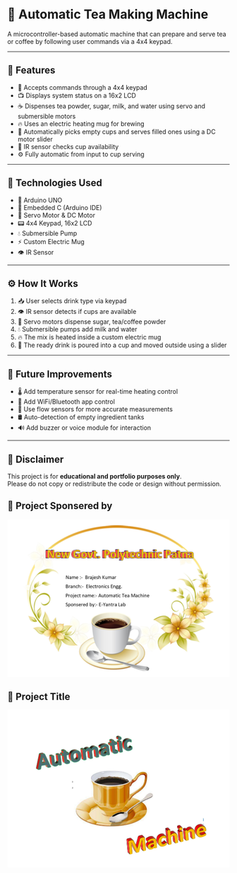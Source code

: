 # 🍵 Automatic Tea Making Machine

A microcontroller-based automatic machine that can prepare and serve tea or coffee by following user commands via a 4x4 keypad.

---

## 🌟 Features

- 🔢 Accepts commands through a 4x4 keypad
- 📺 Displays system status on a 16x2 LCD
- ☕ Dispenses tea powder, sugar, milk, and water using servo and submersible motors
- 🔥 Uses an electric heating mug for brewing
- 🥤 Automatically picks empty cups and serves filled ones using a DC motor slider
- 👀 IR sensor checks cup availability
- ⚙️ Fully automatic from input to cup serving

---
## 🔧 Technologies Used

- 🧠 Arduino UNO
- 🧾 Embedded C (Arduino IDE)
- 🔁 Servo Motor & DC Motor
- 📟 4x4 Keypad, 16x2 LCD
- 💧 Submersible Pump
- ⚡ Custom Electric Mug
- 👁️ IR Sensor

---

## ⚙️ How It Works

1. 📥 User selects drink type via keypad
2. 👁️ IR sensor detects if cups are available
3. 🎯 Servo motors dispense sugar, tea/coffee powder
4. 💧 Submersible pumps add milk and water
5. 🔥 The mix is heated inside a custom electric mug
6. 🥤 The ready drink is poured into a cup and moved outside using a slider

---

## 🚀 Future Improvements

- 🌡️ Add temperature sensor for real-time heating control
- 📱 Add WiFi/Bluetooth app control
- 🧪 Use flow sensors for more accurate measurements
- 🛢️ Auto-detection of empty ingredient tanks
- 🔊 Add buzzer or voice module for interaction

---

## 📜 Disclaimer

This project is for **educational and portfolio purposes only**.  
Please do not copy or redistribute the code or design without permission.

## 📸 Project Sponsered by
![](Images/Sponseredby.jpg) 

## 📸 Project Title
![](Images/Title.jpg) 
